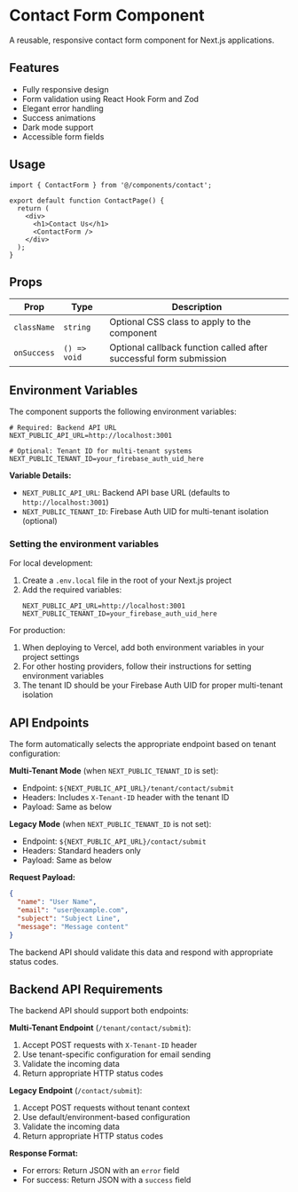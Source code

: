 # Contact Form Component

A reusable, responsive contact form component for Next.js applications.

## Features

- Fully responsive design
- Form validation using React Hook Form and Zod
- Elegant error handling
- Success animations
- Dark mode support
- Accessible form fields

## Usage

```tsx
import { ContactForm } from '@/components/contact';

export default function ContactPage() {
  return (
    <div>
      <h1>Contact Us</h1>
      <ContactForm />
    </div>
  );
}
```

## Props

| Prop | Type | Description |
|------|------|-------------|
| `className` | `string` | Optional CSS class to apply to the component |
| `onSuccess` | `() => void` | Optional callback function called after successful form submission |

## Environment Variables

The component supports the following environment variables:

```
# Required: Backend API URL
NEXT_PUBLIC_API_URL=http://localhost:3001

# Optional: Tenant ID for multi-tenant systems
NEXT_PUBLIC_TENANT_ID=your_firebase_auth_uid_here
```

**Variable Details:**
- `NEXT_PUBLIC_API_URL`: Backend API base URL (defaults to `http://localhost:3001`)
- `NEXT_PUBLIC_TENANT_ID`: Firebase Auth UID for multi-tenant isolation (optional)

### Setting the environment variables

For local development:
1. Create a `.env.local` file in the root of your Next.js project
2. Add the required variables:
   ```
   NEXT_PUBLIC_API_URL=http://localhost:3001
   NEXT_PUBLIC_TENANT_ID=your_firebase_auth_uid_here
   ```

For production:
1. When deploying to Vercel, add both environment variables in your project settings
2. For other hosting providers, follow their instructions for setting environment variables
3. The tenant ID should be your Firebase Auth UID for proper multi-tenant isolation

## API Endpoints

The form automatically selects the appropriate endpoint based on tenant configuration:

**Multi-Tenant Mode** (when `NEXT_PUBLIC_TENANT_ID` is set):
- Endpoint: `${NEXT_PUBLIC_API_URL}/tenant/contact/submit`
- Headers: Includes `X-Tenant-ID` header with the tenant ID
- Payload: Same as below

**Legacy Mode** (when `NEXT_PUBLIC_TENANT_ID` is not set):
- Endpoint: `${NEXT_PUBLIC_API_URL}/contact/submit`
- Headers: Standard headers only
- Payload: Same as below

**Request Payload:**
```json
{
  "name": "User Name",
  "email": "user@example.com",
  "subject": "Subject Line",
  "message": "Message content"
}
```

The backend API should validate this data and respond with appropriate status codes.

## Backend API Requirements

The backend API should support both endpoints:

**Multi-Tenant Endpoint** (`/tenant/contact/submit`):
1. Accept POST requests with `X-Tenant-ID` header
2. Use tenant-specific configuration for email sending
3. Validate the incoming data
4. Return appropriate HTTP status codes

**Legacy Endpoint** (`/contact/submit`):
1. Accept POST requests without tenant context
2. Use default/environment-based configuration
3. Validate the incoming data
4. Return appropriate HTTP status codes

**Response Format:**
- For errors: Return JSON with an `error` field
- For success: Return JSON with a `success` field 